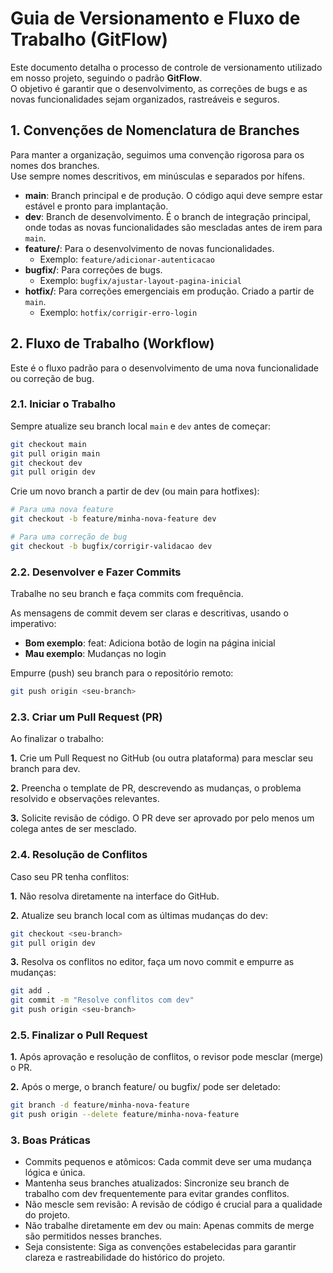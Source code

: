 # Guia de Versionamento e Fluxo de Trabalho (GitFlow)

Este documento detalha o processo de controle de versionamento utilizado em nosso projeto, seguindo o padrão **GitFlow**.  
O objetivo é garantir que o desenvolvimento, as correções de bugs e as novas funcionalidades sejam organizados, rastreáveis e seguros.



## 1. Convenções de Nomenclatura de Branches

Para manter a organização, seguimos uma convenção rigorosa para os nomes dos branches.  
Use sempre nomes descritivos, em minúsculas e separados por hífens.

- **main**: Branch principal e de produção. O código aqui deve sempre estar estável e pronto para implantação.  
- **dev**: Branch de desenvolvimento. É o branch de integração principal, onde todas as novas funcionalidades são mescladas antes de irem para `main`.  
- **feature/<nome-da-feature>**: Para o desenvolvimento de novas funcionalidades.  
  - Exemplo: `feature/adicionar-autenticacao`  
- **bugfix/<nome-do-bug>**: Para correções de bugs.  
  - Exemplo: `bugfix/ajustar-layout-pagina-inicial`  
- **hotfix/<nome-do-bug>**: Para correções emergenciais em produção. Criado a partir de `main`.  
  - Exemplo: `hotfix/corrigir-erro-login`  


## 2. Fluxo de Trabalho (Workflow)

Este é o fluxo padrão para o desenvolvimento de uma nova funcionalidade ou correção de bug.

### 2.1. Iniciar o Trabalho

Sempre atualize seu branch local `main` e `dev` antes de começar:

```bash
git checkout main
git pull origin main
git checkout dev
git pull origin dev
```

Crie um novo branch a partir de dev (ou main para hotfixes):

```bash
# Para uma nova feature
git checkout -b feature/minha-nova-feature dev

# Para uma correção de bug
git checkout -b bugfix/corrigir-validacao dev
```

### 2.2. Desenvolver e Fazer Commits

Trabalhe no seu branch e faça commits com frequência.

As mensagens de commit devem ser claras e descritivas, usando o imperativo:

- **Bom exemplo**: feat: Adiciona botão de login na página inicial
- **Mau exemplo**: Mudanças no login

Empurre (push) seu branch para o repositório remoto:
```bash
git push origin <seu-branch>
```

### 2.3. Criar um Pull Request (PR)

Ao finalizar o trabalho:

**1.** Crie um Pull Request no GitHub (ou outra plataforma) para mesclar seu branch para dev.

**2.** Preencha o template de PR, descrevendo as mudanças, o problema resolvido e observações relevantes.

**3.** Solicite revisão de código. O PR deve ser aprovado por pelo menos um colega antes de ser mesclado.

### 2.4. Resolução de Conflitos

Caso seu PR tenha conflitos:

**1.** Não resolva diretamente na interface do GitHub.

**2.** Atualize seu branch local com as últimas mudanças do dev:
```bash
git checkout <seu-branch>
git pull origin dev
```

**3.** Resolva os conflitos no editor, faça um novo commit e empurre as mudanças:
```bash
git add .
git commit -m "Resolve conflitos com dev"
git push origin <seu-branch>
```

### 2.5. Finalizar o Pull Request

**1.** Após aprovação e resolução de conflitos, o revisor pode mesclar (merge) o PR.

**2.** Após o merge, o branch feature/ ou bugfix/ pode ser deletado:
```bash
git branch -d feature/minha-nova-feature
git push origin --delete feature/minha-nova-feature
```

### 3. Boas Práticas

- Commits pequenos e atômicos: Cada commit deve ser uma mudança lógica e única.
- Mantenha seus branches atualizados: Sincronize seu branch de trabalho com dev frequentemente para evitar grandes conflitos.
- Não mescle sem revisão: A revisão de código é crucial para a qualidade do projeto.
- Não trabalhe diretamente em dev ou main: Apenas commits de merge são permitidos nesses branches.
- Seja consistente: Siga as convenções estabelecidas para garantir clareza e rastreabilidade do histórico do projeto.
